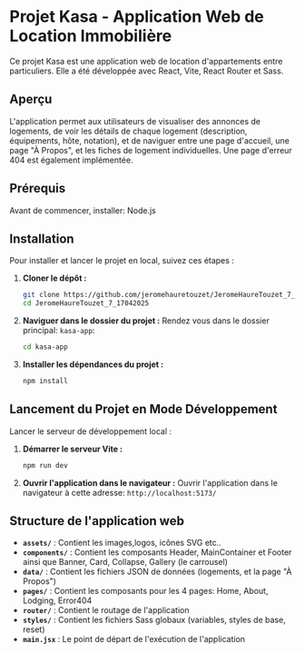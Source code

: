 # Projet Kasa - Application Web de Location Immobilière

Ce projet Kasa est une application web de location d'appartements entre particuliers. Elle a été développée avec React, Vite, React Router et Sass.

## Aperçu

L'application permet aux utilisateurs de visualiser des annonces de logements, de voir les détails de chaque logement (description, équipements, hôte, notation), et de naviguer entre une page d'accueil, une page "À Propos", et les fiches de logement individuelles. Une page d'erreur 404 est également implémentée.

## Prérequis

Avant de commencer, installer: Node.js

## Installation

Pour installer et lancer le projet en local, suivez ces étapes :

1.  **Cloner le dépôt :**
    ```bash
    git clone https://github.com/jeromehauretouzet/JeromeHaureTouzet_7_17042025.git
    cd JeromeHaureTouzet_7_17042025
    ```

2.  **Naviguer dans le dossier du projet :**
    Rendez vous dans le dossier principal: `kasa-app`:
    ```bash
    cd kasa-app
    ```

3.  **Installer les dépendances du projet :**
    ```bash
    npm install
    ```

## Lancement du Projet en Mode Développement

Lancer le serveur de développement local :

1.  **Démarrer le serveur Vite :**
    ```bash
    npm run dev
    ```
2.  **Ouvrir l'application dans le navigateur :**
    Ouvrir l'application dans le navigateur à cette adresse: `http://localhost:5173/`

## Structure de l'application web

*   **`assets/`** : Contient les images,logos, icônes SVG etc..
*   **`components/`** : Contient les composants Header, MainContainer et Footer ainsi que Banner, Card, Collapse, Gallery (le carrousel)
*   **`data/`** : Contient les fichiers JSON de données (logements, et la page "À Propos")
*   **`pages/`** : Contient les composants pour les 4 pages: Home, About, Lodging, Error404
*   **`router/`** : Contient le routage de l'application
*   **`styles/`** : Contient les fichiers Sass globaux (variables, styles de base, reset)
*   **`main.jsx`** : Le point de départ de l'exécution de l'application